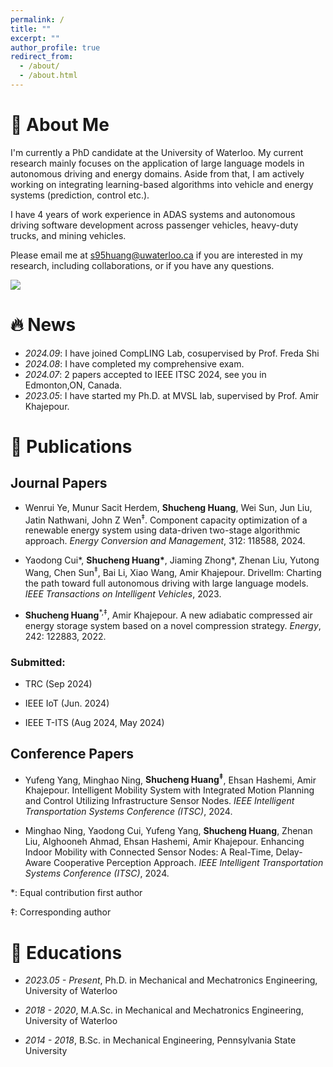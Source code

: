 ```yaml
---
permalink: /
title: ""
excerpt: ""
author_profile: true
redirect_from: 
  - /about/
  - /about.html
---
```


<!-- {% if site.google_scholar_stats_use_cdn %}
{% assign gsDataBaseUrl = "https://cdn.jsdelivr.net/gh/" | append: site.repository | append: "@" %}
{% else %}
{% assign gsDataBaseUrl = "https://raw.githubusercontent.com/" | append: site.repository | append: "/" %}
{% endif %}
{% assign url = gsDataBaseUrl | append: "google-scholar-stats/gs_data_shieldsio.json" %} -->


<span class='anchor' id='about-me'></span>

# 👋 About Me

I'm currently a PhD candidate at the University of Waterloo. My current research mainly focuses on the application of large language models in autonomous driving and energy domains. Aside from that, I am actively working on integrating learning-based algorithms into vehicle and energy systems (prediction, control etc.).

I have 4 years of work experience in ADAS systems and autonomous driving software development across passenger vehicles, heavy-duty trucks, and mining vehicles.

Please email me at s95huang@uwaterloo.ca if you are interested in my research, including collaborations, or if you have any questions.

<!-- iSWijVsAAAAJ&hl -->
<a href='https://scholar.google.com/citations?user=iSWijVsAAAAJ'><img src="https://img.shields.io/endpoint?logo=Google%20Scholar&url=https%3A%2F%2Fcdn.jsdelivr.net%2Fgh%2Fs95huang%2Fs95huang.github.io@google-scholar-stats%2Fgs_data_shieldsio.json&labelColor=f6f6f6&color=9cf&style=flat&label=citations"></a>

<!-- My research interest includes neural machine translation and computer vision. I have published more than 100 papers at the top international AI conferences with total <a href='https://scholar.google.com/citations?user=DhtAFkwAAAAJ'>google scholar citations <strong><span id='total_cit'>260000+</span></strong></a> (You can also use google scholar badge <a href='https://scholar.google.com/citations?user=DhtAFkwAAAAJ'><img src="https://img.shields.io/endpoint?url={{ url | url_encode }}&logo=Google%20Scholar&labelColor=f6f6f6&color=9cf&style=flat&label=citations"></a>). -->


# 🔥 News
- *2024.09*:  I have joined CompLING Lab, cosupervised by Prof. Freda Shi
- *2024.08*:  I have completed my comprehensive exam.
- *2024.07*:  2 papers accepted to IEEE ITSC 2024, see you in Edmonton,ON, Canada.
- *2023.05*:  I have started my Ph.D. at MVSL lab, supervised by Prof. Amir Khajepour.

# 📝 Publications 


## Journal Papers

- Wenrui Ye, Munur Sacit Herdem, **Shucheng Huang**, Wei Sun, Jun Liu, Jatin Nathwani, John Z Wen<sup>‡</sup>. Component capacity optimization of a renewable energy system using data-driven two-stage algorithmic approach. *Energy Conversion and Management*, 312: 118588, 2024.


- Yaodong Cui\*, **Shucheng Huang\***, Jiaming Zhong\*, Zhenan Liu, Yutong Wang, Chen Sun<sup>‡</sup>, Bai Li, Xiao Wang, Amir Khajepour. Drivellm: Charting the path toward full autonomous driving with large language models. *IEEE Transactions on Intelligent Vehicles*, 2023.

- **Shucheng Huang**<sup>*,‡</sup>, Amir Khajepour. A new adiabatic compressed air energy storage system based on a novel compression strategy. *Energy*, 242: 122883, 2022.


###  Submitted:

- TRC (Sep 2024)

- IEEE IoT (Jun. 2024)

- IEEE T-ITS (Aug 2024, May 2024)


## Conference Papers

- Yufeng Yang, Minghao Ning, **Shucheng Huang<sup>‡</sup>**, Ehsan Hashemi, Amir Khajepour. Intelligent Mobility System with Integrated Motion Planning and Control Utilizing Infrastructure Sensor Nodes. *IEEE Intelligent Transportation Systems Conference (ITSC)*, 2024.

- Minghao Ning, Yaodong Cui, Yufeng Yang, **Shucheng Huang**, Zhenan Liu, Alghooneh Ahmad, Ehsan Hashemi, Amir Khajepour. Enhancing Indoor Mobility with Connected Sensor Nodes: A Real-Time, Delay-Aware Cooperative Perception Approach. *IEEE Intelligent Transportation Systems Conference (ITSC)*, 2024.



 \*: Equal contribution first author
<!--  correponding -->
‡: Corresponding author


<!-- # 🎖 Honors and Awards -->
<!-- - *2021.10* Lorem ipsum dolor sit amet, consectetur adipiscing elit. Vivamus ornare aliquet ipsum, ac tempus justo dapibus sit amet. 
- *2021.09* Lorem ipsum dolor sit amet, consectetur adipiscing elit. Vivamus ornare aliquet ipsum, ac tempus justo dapibus sit amet.  -->

# 📖 Educations

- *2023.05 - Present*, Ph.D. in Mechanical and Mechatronics Engineering, University of Waterloo

- *2018 - 2020*, M.A.Sc. in Mechanical and Mechatronics Engineering, University of Waterloo

- *2014 - 2018*, B.Sc. in Mechanical Engineering, Pennsylvania State University


<!-- # 💬 Invited Talks -->

<!-- - *2021.06*, Lorem ipsum dolor sit amet, consectetur adipiscing elit. Vivamus ornare aliquet ipsum, ac tempus justo dapibus sit amet.  -->
<!-- - *2021.03*, Lorem ipsum dolor sit amet, consectetur adipiscing elit. Vivamus ornare aliquet ipsum, ac tempus justo dapibus sit amet.  \| [\[video\]](https://github.com/) -->

<!-- # 💻 Work

- *2020.01 - 2024.03*, LoopX Innovation Inc., Waterloo, ON, Canada.
- *2020.11 - 2022.11*, Almon Equipment Ltd, Toronto, ON, Canada.
- *2015.05 - 2015.08*, Nantong Johnson Plastics Co., Ltd, Nantong, Jiangsu, China. -->
